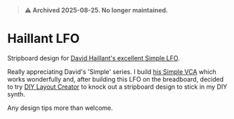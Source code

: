 > **⚠️ Archived 2025-08-25. No longer maintained.**

# Haillant LFO
Stripboard design for [David Haillant's excellent Simple LFO](https://www.davidhaillant.com/simple-lfo-1-5/). 

Really appreciating David's 'Simple' series. I build [his Simple VCA](https://www.davidhaillant.com/simple-vca/) which works wonderfully and, after building this LFO on the breadboard, decided to try [DIY Layout Creator](https://bancika.github.io/diy-layout-creator/) to knock out a stripboard design to stick in my DIY synth.

Any design tips more than welcome.